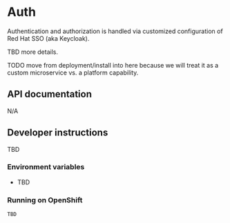 # Auth
Authentication and authorization is handled via customized configuration of Red Hat SSO (aka Keycloak).

TBD more details. 

TODO move from deployment/install into here because we will treat it as a custom microservice vs. a platform capability.

## API documentation
N/A

## Developer instructions
TBD

### Environment variables
* TBD

### Running on OpenShift
```bash
TBD
```
